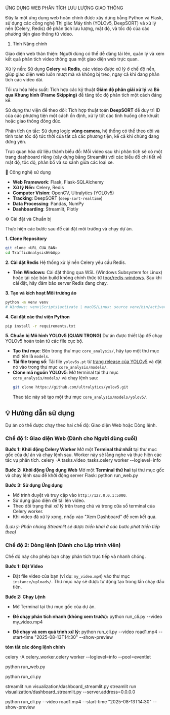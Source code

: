 ỨNG DỤNG WEB PHÂN TÍCH LƯU LƯỢNG GIAO THÔNG

Đây là một ứng dụng web hoàn chỉnh được xây dựng bằng Python và Flask, sử dụng các công nghệ Thị giác Máy tính (YOLOv5, DeepSORT) và xử lý nền (Celery, Redis) để phân tích lưu lượng, mật độ, và tốc độ của các phương tiện giao thông từ video.

1. Tính Năng chính 

Giao diện web thân thiện: Người dùng có thể dễ dàng tải lên, quản lý và xem kết quả phân tích video thông qua một giao diện web trực quan.

Xử lý nền: Sử dụng **Celery** và **Redis**, các video được xử lý ở chế độ nền, giúp giao diện web luôn mượt mà và không bị treo, ngay cả khi đang phân tích các video dài.

Tối ưu hóa hiệu suất: Tích hợp các kỹ thuật **Giảm độ phân giải xử lý** và **Bỏ qua Khung hình (Frame Skipping)** để tăng tốc độ phân tích một cách đáng kể.

Sử dụng thư viện để theo dõi: Tích hợp thuật toán **DeepSORT** để duy trì ID của các phương tiện một cách ổn định, xử lý tốt các tình huống che khuất hoặc giao thông đông đúc.

Phân tích ùn tắc: Sử dụng logic **vùng camera**, hệ thống có thể theo dõi và tính toán tốc độ tức thời của tất cả các phương tiện, kể cả khi chúng đang đứng yên.

Trực quan hóa dữ liệu thành biểu đồ: Mỗi video sau khi phân tích sẽ có một trang dashboard riêng (xây dựng bằng Streamlit) với các biểu đồ chi tiết về mật độ, tốc độ, phân bổ và so sánh giữa các loại xe.

🧰 Công nghệ sử dụng

-   **Web Framework**: Flask, Flask-SQLAlchemy
-   **Xử lý Nền**: Celery, Redis
-   **Computer Vision**: OpenCV, Ultralytics (YOLOv5)
-   **Tracking**: DeepSORT (`deep-sort-realtime`)
-   **Data Processing**: Pandas, NumPy
-   **Dashboarding**: Streamlit, Plotly

⚙️ Cài đặt và Chuẩn bị

Thực hiện các bước sau để cài đặt môi trường và chạy dự án.

**1. Clone Repository**
```bash
git clone <URL_CUA_BAN>
cd TrafficAnalysisWebApp
```

**2. Cài đặt Redis**
Hệ thống xử lý nền Celery yêu cầu Redis.
-   **Trên Windows:** Cài đặt thông qua WSL (Windows Subsystem for Linux) hoặc tải các bản build không chính thức từ [tpor/redis-windows](https://github.com/tpor/redis-windows/releases).
Sau khi cài đặt, hãy đảm bảo server Redis đang chạy.

**3. Tạo và kích hoạt Môi trường ảo**
```bash
python -m venv venv
# Windows: venv\Scripts\activate | macOS/Linux: source venv/bin/activate
```

**4. Cài đặt các thư viện Python**
```bash
pip install -r requirements.txt
```

**5. Chuẩn bị Mô hình YOLOv5 (QUAN TRỌNG)**
Dự án được thiết lập để chạy YOLOv5 hoàn toàn từ các file cục bộ.
-   **Tạo thư mục**: Bên trong thư mục `core_analysis/`, hãy tạo một thư mục mới tên là `models`.
-   **Tải file trọng số**: Tải file `yolov5s.pt` từ [trang release của YOLOv5](https://github.com/ultralytics/yolov5/releases) và đặt nó vào trong thư mục `core_analysis/models/`.
-   **Clone mã nguồn YOLOv5**: Mở terminal tại thư mục `core_analysis/models/` và chạy lệnh sau:
    ```bash
    git clone https://github.com/ultralytics/yolov5.git
    ```
    Thao tác này sẽ tạo một thư mục `core_analysis/models/yolov5/`.

## 💡 Hướng dẫn sử dụng

Dự án có thể được chạy theo hai chế độ: Giao diện Web hoặc Dòng lệnh.

### Chế độ 1: Giao diện Web (Dành cho Người dùng cuối)

**Bước 1: Khởi động Celery Worker**
Mở một **Terminal thứ nhất** tại thư mục gốc của dự án và chạy lệnh sau. Worker này sẽ lắng nghe và thực hiện các tác vụ phân tích.
celery -A tasks.video_tasks.celery worker --loglevel=info


**Bước 2: Khởi động Ứng dụng Web**
Mở một **Terminal thứ hai** tại thư mục gốc và chạy lệnh sau để khởi động server Flask:
python run_web.py


**Bước 3: Sử dụng Ứng dụng**
-   Mở trình duyệt và truy cập vào `http://127.0.0.1:5000`.
-   Sử dụng giao diện để tải lên video.
-   Theo dõi trạng thái xử lý trên trang chủ và trong cửa sổ terminal của Celery worker.
-   Khi video đã xử lý xong, nhấp vào "Xem Dashboard" để xem kết quả.

*(Lưu ý: Phần nhúng Streamlit sẽ được triển khai ở các bước phát triển tiếp theo)*

### Chế độ 2: Dòng lệnh (Dành cho Lập trình viên)

Chế độ này cho phép bạn chạy phân tích trực tiếp và nhanh chóng.

**Bước 1: Đặt Video**
-   Đặt file video của bạn (ví dụ: `my_video.mp4`) vào thư mục `instance/uploads/`. Thư mục này sẽ được tự động tạo trong lần chạy đầu tiên.

**Bước 2: Chạy Lệnh**
-   Mở Terminal tại thư mục gốc của dự án.
-   **Để chạy phân tích nhanh (không xem trước):**
    python run_cli.py --video my_video.mp4

-   **Để chạy và xem quá trình xử lý:**
python run_cli.py --video road1.mp4 --start-time "2025-08-13T14:30" --show-preview









**tóm tắt các dòng lệnh chính**

celery -A celery_worker.celery worker --loglevel=info --pool=eventlet
 
python run_web.py

python run_cli.py

streamlit run visualization/dashboard_streamlit.py
streamlit run visualization/dashboard_streamlit.py --server.address=0.0.0.0

python run_cli.py --video road1.mp4 --start-time "2025-08-13T14:30" --show-preview